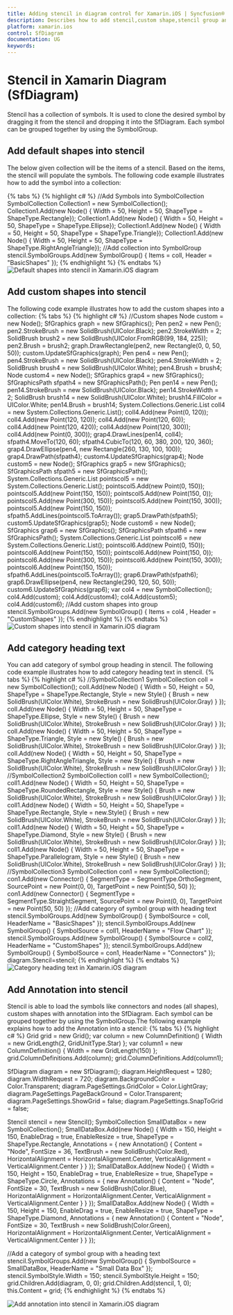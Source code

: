 ```yaml
---
title: Adding stencil in diagram control for Xamarin.iOS | Syncfusion®
description: Describes how to add stencil,custom shape,stencil group and stencil header in diagram control for Xamarin.iOS
platform: xamarin.ios
control: SfDiagram
documentation: UG
keywords: 
---
```

# Stencil in Xamarin Diagram (SfDiagram)
Stencil has a collection of symbols. It is used to clone the desired symbol by dragging it from the stencil and dropping it into the SfDiagram. Each symbol can be grouped together by using the SymbolGroup.

## Add default shapes into stencil
The below given collection will be the items of a stencil. Based on the items, the stencil will populate the symbols. The following code example illustrates how to add the symbol into a collection:

{% tabs %}
{% highlight c# %}
//Add Symbols into SymbolCollection
SymbolCollection Collection1 = new SymbolCollection();
Collection1.Add(new Node() { Width = 50, Height = 50, ShapeType = ShapeType.Rectangle});
Collection1.Add(new Node() { Width = 50, Height = 50, ShapeType = ShapeType.Ellipse});
Collection1.Add(new Node() { Width = 50, Height = 50, ShapeType = ShapeType.Triangle});
Collection1.Add(new Node() { Width = 50, Height = 50, ShapeType = ShapeType.RightAngleTriangle});
//Add collection into SymbolGroup
stencil.SymbolGroups.Add(new SymbolGroup() { Items = coll, Header = "BasicShapes" });
{% endhighlight %}
{% endtabs %}
![Default shapes into stencil in Xamarin.iOS diagram](Stencil_images/Stencil_img1.jpeg)

## Add custom shapes into stencil
The following code example illustrates how to add the custom shapes into a collection:
{% tabs %}
{% highlight c# %}
//Custom shapes 
Node custom = new Node();
SfGraphics graph = new SfGraphics();
Pen pen2 = new Pen();
pen2.StrokeBrush = new SolidBrush(UIColor.Black);
pen2.StrokeWidth = 2;
SolidBrush brush2 = new SolidBrush(UIColor.FromRGB(99, 184, 225));
pen2.Brush = brush2;
graph.DrawRectangle(pen2, new Rectangle(0, 0, 50, 50));
custom.UpdateSfGraphics(graph);
Pen pen4 = new Pen();
pen4.StrokeBrush = new SolidBrush(UIColor.Black);
pen4.StrokeWidth = 2;
SolidBrush brush4 = new SolidBrush(UIColor.White);
pen4.Brush = brush4;
Node custom4 = new Node();
SfGraphics grap4 = new SfGraphics();
SfGraphicsPath sfpath4 = new SfGraphicsPath();
Pen pen14 = new Pen();
pen14.StrokeBrush = new SolidBrush(UIColor.Black);
pen14.StrokeWidth = 2;
SolidBrush brush14 = new SolidBrush(UIColor.White);
brush14.FillColor = UIColor.White;
pen14.Brush = brush14;
System.Collections.Generic.List<Point> coll4 = new System.Collections.Generic.List<Point>();
coll4.Add(new Point(0, 120));
coll4.Add(new Point(120, 120));
coll4.Add(new Point(120, 60));
coll4.Add(new Point(120, 420));
coll4.Add(new Point(120, 300));
coll4.Add(new Point(0, 300));
grap4.DrawLines(pen14, coll4);
sfpath4.MoveTo(120, 60);
sfpath4.CubicTo(120, 60, 380, 200, 120, 360);
grap4.DrawEllipse(pen4, new Rectangle(260, 130, 100, 100));
grap4.DrawPath(sfpath4);
custom4.UpdateSfGraphics(grap4);
Node custom5 = new Node();
SfGraphics grap5 = new SfGraphics();
SfGraphicsPath sfpath5 = new SfGraphicsPath();
System.Collections.Generic.List<Point> pointscol5 = new System.Collections.Generic.List<Point>();
pointscol5.Add(new Point(0, 150));
pointscol5.Add(new Point(150, 150));
pointscol5.Add(new Point(150, 0));
pointscol5.Add(new Point(300, 150));
pointscol5.Add(new Point(150, 300));
pointscol5.Add(new Point(150, 150));
sfpath5.AddLines(pointscol5.ToArray());
grap5.DrawPath(sfpath5);
custom5.UpdateSfGraphics(grap5);
Node custom6 = new Node();
SfGraphics grap6 = new SfGraphics();
SfGraphicsPath sfpath6 = new SfGraphicsPath();
System.Collections.Generic.List<Point> pointscol6 = new System.Collections.Generic.List<Point>();
pointscol6.Add(new Point(0, 150));
pointscol6.Add(new Point(150, 150));
pointscol6.Add(new Point(150, 0));
pointscol6.Add(new Point(300, 150));
pointscol6.Add(new Point(150, 300));
pointscol6.Add(new Point(150, 150));
sfpath6.AddLines(pointscol5.ToArray());
grap6.DrawPath(sfpath6);
grap6.DrawEllipse(pen4, new Rectangle(290, 120, 50, 50));
custom6.UpdateSfGraphics(grap6);
var col4 = new SymbolCollection();
col4.Add(custom);
col4.Add(custom4);
col4.Add(custom5);
col4.Add(custom6);
//Add custom shapes into group
stencil.SymbolGroups.Add(new SymbolGroup() { Items = col4 , Header = "CustomShapes" });
{% endhighlight %}
{% endtabs %}
![Custom shapes into stencil in Xamarin.iOS diagram](Stencil_images/Stencil_img2.jpeg)

## Add category heading text
You can add category of symbol group heading in stencil. The following code example illustrates how to add category heading text in stencil.
{% tabs %}
{% highlight c# %}
//SymbolCollection1 
SymbolCollection coll = new SymbolCollection();
coll.Add(new Node() { Width = 50, Height = 50, ShapeType = ShapeType.Rectangle, Style = new Style() { Brush = new SolidBrush(UIColor.White), StrokeBrush = new SolidBrush(UIColor.Gray) } });
coll.Add(new Node() { Width = 50, Height = 50, ShapeType = ShapeType.Ellipse, Style = new Style() { Brush = new SolidBrush(UIColor.White), StrokeBrush = new SolidBrush(UIColor.Gray) } });
coll.Add(new Node() { Width = 50, Height = 50, ShapeType = ShapeType.Triangle, Style = new Style() { Brush = new SolidBrush(UIColor.White), StrokeBrush = new SolidBrush(UIColor.Gray) } });
coll.Add(new Node() { Width = 50, Height = 50, ShapeType = ShapeType.RightAngleTriangle, Style = new Style() { Brush = new SolidBrush(UIColor.White), StrokeBrush = new SolidBrush(UIColor.Gray) } });
//SymbolCollection2 
SymbolCollection coll1 = new SymbolCollection();
coll1.Add(new Node() { Width = 50, Height = 50, ShapeType = ShapeType.RoundedRectangle, Style = new Style() { Brush = new SolidBrush(UIColor.White), StrokeBrush = new SolidBrush(UIColor.Gray) } });
coll1.Add(new Node() { Width = 50, Height = 50, ShapeType = ShapeType.Rectangle, Style = new.Style() { Brush = new SolidBrush(UIColor.White), StrokeBrush = new SolidBrush(UIColor.Gray) } });
coll1.Add(new Node() { Width = 50, Height = 50, ShapeType = ShapeType.Diamond, Style = new Style() { Brush = new SolidBrush(UIColor.White), StrokeBrush = new SolidBrush(UIColor.Gray) } });
coll1.Add(new Node() { Width = 50, Height = 50, ShapeType = ShapeType.Parallelogram, Style = new Style() { Brush = new SolidBrush(UIColor.White), StrokeBrush = new SolidBrush(UIColor.Gray) } });
//SymbolCollection3
SymbolCollection con1 = new SymbolCollection();
con1.Add(new Connector() { SegmentType = SegmentType.OrthoSegment, SourcePoint = new Point(0, 0), TargetPoint = new Point(50, 50) });
con1.Add(new Connector() { SegmentType = SegmentType.StraightSegment, SourcePoint = new Point(0, 0), TargetPoint = new Point(50, 50) });
//Add category of symbol group with heading text
stencil.SymbolGroups.Add(new SymbolGroup() { SymbolSource = coll, HeaderName = "BasicShapes" });
stencil.SymbolGroups.Add(new SymbolGroup() { SymbolSource = coll1, HeaderName = "Flow Chart" });
stencil.SymbolGroups.Add(new SymbolGroup() { SymbolSource = coll2, HeaderName = "CustomShapes" });
stencil.SymbolGroups.Add(new SymbolGroup() { SymbolSource = con1, HeaderName = "Connectors" });
diagram.Stencil=stencil;
{% endhighlight %}
{% endtabs %}
![Category heading text in Xamarin.iOS diagram](Stencil_images/Stencil_img3.jpeg)

## Add Annotation into stencil
Stencil is able to load the symbols like connectors and nodes (all shapes), custom shapes with annotation into the SfDiagram. Each symbol can be grouped together by using the SymbolGroup.The following example explains how to add the Annotation into a stencil:
{% tabs %}
{% highlight c# %}
Grid grid = new Grid();
var column = new ColumnDefinition() { Width = new GridLength(2, GridUnitType.Star) };
var column1 = new ColumnDefinition() { Width = new GridLength(150) };
grid.ColumnDefinitions.Add(column);
grid.ColumnDefinitions.Add(column1);

SfDiagram diagram = new SfDiagram();
diagram.HeightRequest = 1280;
diagram.WidthRequest = 720;
diagram.BackgroundColor = Color.Transparent;
diagram.PageSettings.GridColor = Color.LightGray;
diagram.PageSettings.PageBackGround = Color.Transparent;
diagram.PageSettings.ShowGrid = false;
diagram.PageSettings.SnapToGrid = false;

Stencil stencil = new Stencil();
SymbolCollection SmallDataBox = new SymbolCollection();
SmallDataBox.Add(new Node()
{
    Width = 150,
    Height = 150,
    EnableDrag = true,
    EnableResize = true,
    ShapeType = ShapeType.Rectangle,
    Annotations = { new Annotation() { Content = "Node", FontSize = 36, TextBrush = new SolidBrush(Color.Red), HorizontalAlignment = HorizontalAlignment.Center, VerticalAlignment = VerticalAlignment.Center } }
});
SmallDataBox.Add(new Node()
{
    Width = 150,
    Height = 150,
    EnableDrag = true,
    EnableResize = true,
    ShapeType = ShapeType.Circle,
    Annotations = { new Annotation() { Content = "Node", FontSize = 30, TextBrush = new SolidBrush(Color.Blue), HorizontalAlignment = HorizontalAlignment.Center, VerticalAlignment = VerticalAlignment.Center } }
});
SmallDataBox.Add(new Node()
{
    Width = 150,
    Height = 150,
    EnableDrag = true,
    EnableResize = true,
    ShapeType = ShapeType.Diamond,
    Annotations = { new Annotation() { Content = "Node", FontSize = 30, TextBrush = new SolidBrush(Color.Green), HorizontalAlignment = HorizontalAlignment.Center, VerticalAlignment = VerticalAlignment.Center } }
});

//Add a category of symbol group with a heading text
stencil.SymbolGroups.Add(new SymbolGroup() { SymbolSource = SmallDataBox, HeaderName = "Small Data Box" });
stencil.SymbolStyle.Width = 150;
stencil.SymbolStyle.Height = 150;
grid.Children.Add(diagram, 0, 0);
grid.Children.Add(stencil, 1, 0);
this.Content = grid;
{% endhighlight %}
{% endtabs %}

![Add annotation into stencil in Xamarin.iOS diagram](Stencil_images/Stencil_img4.png)